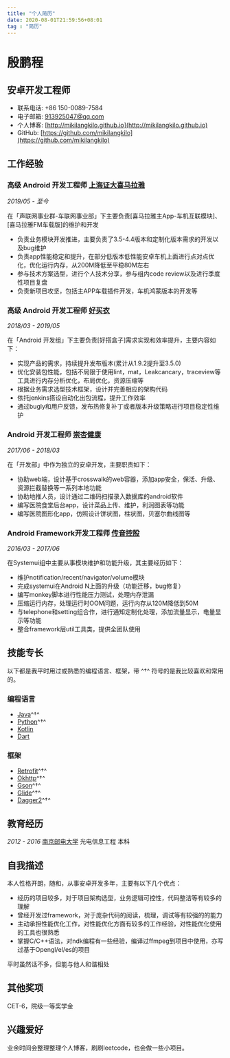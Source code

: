 ```yaml
---
title: "个人简历"
date: 2020-08-01T21:59:56+08:01
tag : "简历"
---
```


# 殷鹏程

## 安卓开发工程师

- 联系电话: +86 150-0089-7584
- 电子邮箱: [913925047@qq.com](913925047@qq.com)
- 个人博客: [http://mikilangkilo.github.io](http://mikilangkilo.github.io)
- GitHub: [https://github.com/mikilangkilo](https://github.com/mikilangkilo)

## 工作经验

### **高级 Android 开发工程师** [上海证大喜马拉雅](https://www.ximalaya.com/)

*2019/05 - 至今*

在「声联网事业群-车联网事业部」下主要负责[喜马拉雅主App-车机互联模块]、[喜马拉雅FM车载版]的维护和开发

* 负责业务模块开发推进，主要负责了3.5-4.4版本和定制化版本需求的开发以及bug维护
* 负责app性能稳定和提升，在部分低版本低性能安卓车机上面进行点对点优化，优化运行内存，从200M降低至平稳80M左右
* 参与技术方案选型，进行个人技术分享，参与组内code review以及进行季度性项目复盘
* 负责新项目攻坚，包括主APP车载插件开发，车机鸿蒙版本的开发等

### **高级 Android 开发工程师** [好买衣](http://www.haomaiyi.com/)

*2018/03 - 2019/05*

在「Android 开发组」下主要负责[好搭盒子]需求实现和效率提升，主要内容如下：

* 实现产品的需求，持续提升发布版本(累计从1.9.2提升至3.5.0)
* 优化安装包性能，包括不局限于使用lint，mat，Leakcancary，traceview等工具进行内存分析优化，布局优化，资源压缩等
* 根据业务需求选型技术框架，设计并完善相应的架构代码
* 依托jenkins搭设自动化出包流程，提升工作效率
* 通过bugly和用户反馈，发布热修复补丁或者版本升级策略进行项目稳定性维护

### **Android 开发工程师** [崇杏健康](https://www.highwho.com/)

*2017/06 - 2018/03*

在「开发部」中作为独立的安卓开发，主要职责如下：

* 协助web端，设计基于crosswalk的web容器，添加app安全，保活、升级、资源拦截替换等一系列本地功能
* 协助地推人员，设计通过二维码扫描录入数据库的android软件
* 编写医院食堂后台app，设计菜品上传、维护，利润图表等功能
* 编写医院图形化app，仿照设计饼状图，柱状图，贝塞尔曲线图等

### **Android Framework开发工程师** [传音控股](http://www.transsion.com/)


*2016/03 - 2017/06*

在Systemui组中主要从事模块维护和功能升级，其主要经历如下：

* 维护notification/recent/navigator/volume模块
* 完成systemui在Android N上面的升级（功能迁移，bug修复）
* 编写monkey脚本进行性能压力测试，处理内存泄漏
* 压缩运行内存，处理运行时OOM问题，运行内存从120M降低到50M
* 与telephone和setting组合作，进行通知定制化处理，添加流量显示，电量显示等功能
* 整合framework层util工具类，提供全团队使用

## 技能专长

以下都是我平时用过或熟悉的编程语言、框架，带 ^†^ 符号的是我比较喜欢和常用的。

### 编程语言

- [Java](https://www.java.com)^†^
- [Python](https://www.python.org)^†^
- [Kotlin](http://kotlinlang.org)
- [Dart](https://dart.dev/)

### 框架

- [Retrofit](https://github.com/square/retrofit)^†^
- [Okhttp](https://github.com/square/okhttp)^†^
- [Gson](https://github.com/google/gson)^†^
- [Glide](https://github.com/bumptech/glide)^†^
- [Dagger2](https://github.com/google/dagger)^†^

## 教育经历

*2012 - 2016* [南京邮电大学](http://www.njupt.edu.cn/) 光电信息工程 本科

## 自我描述

本人性格开朗，随和，从事安卓开发多年，主要有以下几个优点：

* 经历的项目较多，对于项目架构选型，业务逻辑可控性，代码整洁等有较多的理解
* 曾经开发过framework，对于庞杂代码的阅读，梳理，调试等有较强的的能力
* 主动承担性能优化工作，对性能优化方面有较多的工作经验，对性能优化使用的工具也很熟悉
* 掌握C/C++语法，对ndk编程有一些经验，编译过ffmpeg到项目中使用，亦写过基于Opengl/el/es的项目

平时虽然话不多，但能与他人和谐相处

## 其他奖项

CET-6，院级一等奖学金

## 兴趣爱好

业余时间会整理整理个人博客，刷刷leetcode，也会做一些小项目。
